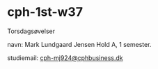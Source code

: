 # cph-1st-w37
Torsdagsøvelser

navn: Mark Lundgaard Jensen
Hold A, 1 semester.

studiemail: 
cph-mj924@cphbusiness.dk